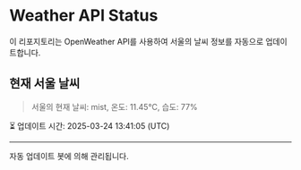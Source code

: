 
# Weather API Status

이 리포지토리는 OpenWeather API를 사용하여 서울의 날씨 정보를 자동으로 업데이트합니다.

## 현재 서울 날씨
> 서울의 현재 날씨: mist, 온도: 11.45°C, 습도: 77%

⏳ 업데이트 시간: 2025-03-24 13:41:05 (UTC)

---
자동 업데이트 봇에 의해 관리됩니다.
